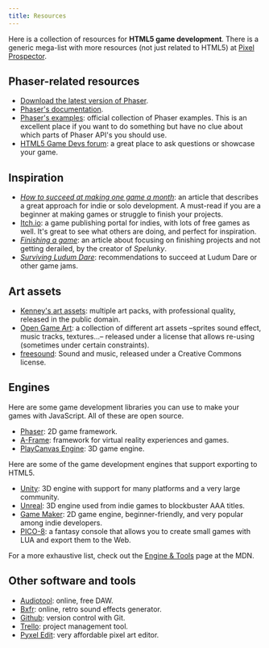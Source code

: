 ```yaml
---
title: Resources
---
```


Here is a collection of resources for **HTML5 game development**. There is a generic mega-list with more resources (not just related to HTML5) at [Pixel Prospector](http://www.pixelprospector.com/).

## Phaser-related resources

- [Download the latest version of Phaser](http://phaser.io/download/stable).
- [Phaser's documentation](http://phaser.io/docs/).
- [Phaser's examples](http://phaser.io/examples): official collection of Phaser examples. This is an excellent place if you want to do something but have no clue about which parts of Phaser API's you should use.
- [HTML5 Game Devs forum](http://www.html5gamedevs.com/): a great place to ask questions or showcase your game.

## Inspiration

- [_How to succeed at making one game a month_](https://gamedevelopment.tutsplus.com/articles/1gam-how-to-succeed-at-making-one-game-a-month--gamedev-3695): an article that describes a great approach for indie or solo development. A must-read if you are a beginner at making games or struggle to finish your projects.
- [Itch.io](https://itch.io/): a game publishing portal for indies, with lots of free games as well. It's great to see what others are doing, and perfect for inspiration.
- [_Finishing a game_](http://makegames.tumblr.com/post/1136623767/finishing-a-game):  an article about focusing on finishing projects and not getting derailed, by the creator of _Spelunky_.
- [_Surviving Ludum Dare_](https://belenalbeza.com/surviving-ludum-dare/): recommendations to succeed at Ludum Dare or other game jams.

## Art assets

- [Kenney's art assets](http://kenney.nl/assets): multiple art packs, with professional quality, released in the public domain.
- [Open Game Art](http://opengameart.org/): a collection of different art assets –sprites sound effect, music tracks, textures…– released under a license that allows re-using (sometimes under certain constraints).
- [freesound](https://www.freesound.org/): Sound and music, released under a Creative Commons license.

## Engines

Here are some game development libraries you can use to make your games with JavaScript. All of these are open source.

- [Phaser](http://phaser.io/): 2D game framework.
- [A-Frame](https://aframe.io/): framework for virtual reality experiences and games.
- [PlayCanvas Engine](http://developer.playcanvas.com/en/engine/): 3D game engine.

Here are some of the game development engines that support exporting to HTML5.

- [Unity](https://unity3d.com/): 3D engine with support for many platforms and a very large community.
- [Unreal](https://unrealengine.com/): 3D engine used from indie games to blockbuster AAA titles.
- [Game Maker](http://www.yoyogames.com/gamemaker): 2D game engine, beginner-friendly, and very popular among indie developers.
- [PICO-8](http://www.lexaloffle.com/pico-8.php): a fantasy console that allows you to create small games with LUA and export them to the Web.

For a more exhaustive list, check out the [Engine & Tools](https://developer.mozilla.org/en-US/docs/Games/Tools/Engines_and_tools) page at the MDN.

## Other software and tools

- [Audiotool](https://www.audiotool.com/): online, free DAW.
- [Bxfr](http://www.bfxr.net/): online, retro sound effects generator.
- [Github](https://github.com/): version control with Git.
- [Trello](https://trello.com/): project management tool.
- [Pyxel Edit](http://pyxeledit.com/): very affordable pixel art editor.
